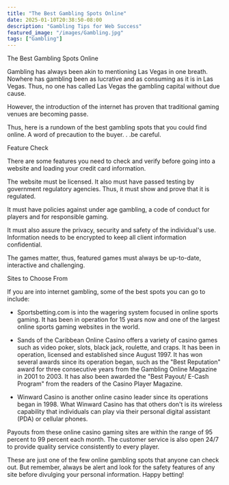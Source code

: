 ```yaml
---
title: "The Best Gambling Spots Online"
date: 2025-01-10T20:38:50-08:00
description: "Gambling Tips for Web Success"
featured_image: "/images/Gambling.jpg"
tags: ["Gambling"]
---
```


The Best Gambling Spots Online

Gambling has always been akin to mentioning Las Vegas in one breath. Nowhere has gambling been as lucrative and as consuming as it is in Las Vegas. Thus, no one has called Las Vegas the gambling capital without due cause.

However, the introduction of the internet has proven that traditional gaming venues are becoming passe. 

Thus, here is a rundown of the best gambling spots that you could find online. A word of precaution to the buyer. . .be careful.

Feature Check

There are some features you need to check and verify before going into a website and loading your credit card information.

The website must be licensed. It also must have passed testing by government regulatory agencies. Thus, it must show and prove that it is regulated.

It must have policies against under age gambling, a code of conduct for players and for responsible gaming.

It must also assure the privacy, security and safety of the individual's use. Information needs to be encrypted to keep all client information confidential.

The games matter, thus, featured games must always be up-to-date, interactive and challenging.

Sites to Choose From

If you are into internet gambling, some of the best spots you can go to include: 

* Sportsbetting.com is into the wagering system focused in online sports gaming. It has been in operation for 15 years now and one of the largest online sports gaming websites in the world.
 
* Sands of the Caribbean Online Casino offers a variety of casino games such as video poker, slots, black jack, roulette, and craps. It has been in operation, licensed and established since August 1997.  It has won several awards since its operation began, such as the "Best Reputation" award for three consecutive years from the Gambling Online Magazine in 2001 to 2003. It has also been awarded the "Best Payout/ E-Cash Program" from the readers of the Casino Player Magazine.
 
* Winward Casino is another online casino leader since its operations began in 1998. What Winward Casino has that others don't is its wireless capability that individuals can play via their personal digital assistant (PDA) or cellular phones.

Payouts from these online casino gaming sites are within the range of 95 percent to 99 percent each month. The customer service is also open 24/7 to provide quality service consistently to every player.  

These are just one of the few online gambling spots that anyone can check out. But remember, always be alert and look for the safety features of any site before divulging your personal information. Happy betting!


